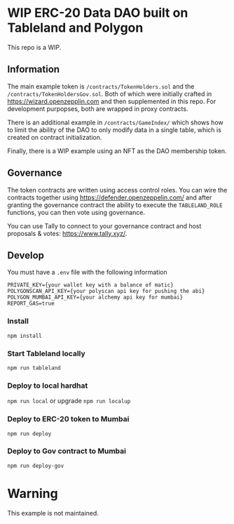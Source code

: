 # WIP ERC-20 Data DAO built on Tableland and Polygon

This repo is a WIP. 

## Information

The main example token is `/contracts/TokenHolders.sol` and the `/contracts/TokenHoldersGov.sol`. Both of which were initially crafted in https://wizard.openzepplin.com and then supplemented in this repo. For development purpopses, both are wrapped in proxy contracts. 

There is an additional example in `/contracts/GameIndex/` which shows how to limit the ability of the DAO to only modify data in a single table, which is created on contract initialization. 

Finally, there is a WIP example using an NFT as the DAO membership token. 

## Governance

The token contracts are written using access control roles. You can wire the contracts together using https://defender.openzeppelin.com/ and after granting the governance contract the ability to execute the `TABLELAND_ROLE` functions, you can then vote using governance. 

You can use Tally to connect to your governance contract and host proposals & votes: https://www.tally.xyz/.

## Develop

You must have a `.env` file with the following information

```
PRIVATE_KEY={your wallet key with a balance of matic}
POLYGONSCAN_API_KEY={your polyscan api key for pushing the abi}
POLYGON_MUMBAI_API_KEY={your alchemy api key for mumbai}
REPORT_GAS=true
```

### Install

`npm install`

### Start Tableland locally

`npm run tableland`

### Deploy to local hardhat

`npm run local` or upgrade `npm run localup`

### Deploy to ERC-20 token to Mumbai

`npm run deploy`

### Deploy to Gov contract to Mumbai

`npm run deploy-gov`

# Warning

This example is not maintained.
